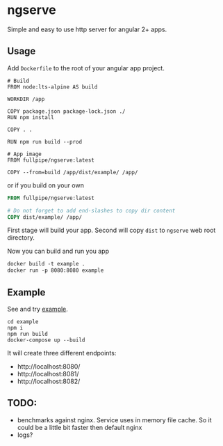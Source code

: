 # ngserve

Simple and easy to use http server for angular 2+ apps.

## Usage

Add `Dockerfile` to the root of your angular app project.

```
# Build
FROM node:lts-alpine AS build

WORKDIR /app

COPY package.json package-lock.json ./
RUN npm install

COPY . .

RUN npm run build --prod

# App image
FROM fullpipe/ngserve:latest

COPY --from=build /app/dist/example/ /app/
```

or if you build on your own

```Dockerfile
FROM fullpipe/ngserve:latest

# Do not forget to add end-slashes to copy dir content
COPY dist/example/ /app/
```

First stage will build your app. Second will copy `dist` to `ngserve` web root
directory.

Now you can build and run you app

```Dockerfile
docker build -t example .
docker run -p 8080:8080 example
```

## Example

See and try [example](https://github.com/fullpipe/ngserve/tree/main/example).

```
cd example
npm i
npm run build
docker-compose up --build
```

It will create three different endpoints:

- http://localhost:8080/
- http://localhost:8081/
- http://localhost:8082/

## TODO:

- benchmarks against nginx. Service uses in memory file cache. So it could be a
  little bit faster then default nginx
- logs?
